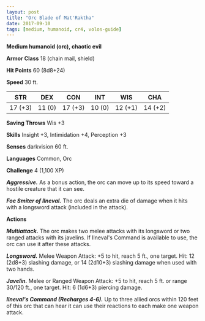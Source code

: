 ```yaml
---
layout: post
title: "Orc Blade of Mat'Raktha"
date: 2017-09-10
tags: [medium, humanoid, cr4, volos-guide]
---
```


**Medium humanoid (orc), chaotic evil**

**Armor Class** 18 (chain mail, shield)

**Hit Points** 60 (8d8+24)

**Speed** 30 ft.

|   STR   |   DEX   |   CON   |   INT   |   WIS   |   CHA   |
|:-----:|:-----:|:-----:|:-----:|:-----:|:-----:|
| 17 (+3) | 11 (0) | 17 (+3) | 10 (0) | 12 (+1) | 14 (+2) |

**Saving Throws** Wis +3

**Skills** Insight +3, Intimidation +4, Perception +3

**Senses** darkvision 60 ft.

**Languages** Common, Orc

**Challenge** 4 (1,100 XP)

***Aggressive.*** As a bonus action, the orc can move up to its speed toward a hostile creature that it can see.

***Foe Smiter of Ilneval.*** The orc deals an extra die of damage when it hits with a longsword attack (included in the attack).

**Actions**

***Multiattack.*** The orc makes two melee attacks with its longsword or two ranged attacks with its javelins. If Ilneval's Command is available to use, the orc can use it after these attacks.

***Longsword.*** Melee Weapon Attack: +5 to hit, reach 5 ft., one target. Hit: 12 (2d8+3) slashing damage, or 14 (2d10+3) slashing damage when used with two hands.

***Javelin.*** Melee or Ranged Weapon Attack: +5 to hit, reach 5 ft. or range 30/120 ft., one target. Hit: 6 (1d6+3) piercing damage.

***Ilneval's Command (Recharges 4-6).*** Up to three allied orcs within 120 feet of this orc that can hear it can use their reactions to each make one weapon attack.

